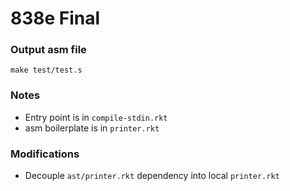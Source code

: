 # 838e Final

### Output asm file
```
make test/test.s
```

### Notes
- Entry point is in `compile-stdin.rkt`
- asm boilerplate is in `printer.rkt`

### Modifications
- Decouple `ast/printer.rkt` dependency into local `printer.rkt`